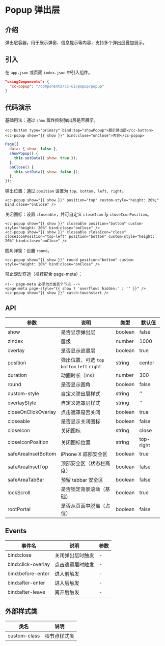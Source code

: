 # Popup 弹出层

## 介绍

弹出层容器，用于展示弹窗、信息提示等内容，支持多个弹出层叠加展示。

## 引入

在 `app.json` 或页面 `index.json` 中引入组件。

```json
"usingComponents": {
  "cc-popup": "/components/cc-ui/popup/popup"
}
```

## 代码演示

基础用法：通过 `show` 属性控制弹出层是否展示。

```wxml
<cc-button type="primary" bind:tap="showPopup">展示弹出层</cc-button>
<cc-popup show="{{ show }}" bind:close="onClose">内容</cc-popup>
```

```js
Page({
  data: { show: false },
  showPopup() {
    this.setData({ show: true });
  },
  onClose() {
    this.setData({ show: false });
  },
});
```

弹出位置：通过 `position` 设置为 `top`、`bottom`、`left`、`right`。

```wxml
<cc-popup show="{{ show }}" position="top" custom-style="height: 20%;" bind:close="onClose" />
```

关闭图标：设置 `closeable`，并可自定义 `closeIcon` 与 `closeIconPosition`。

```wxml
<cc-popup show="{{ show }}" closeable position="bottom" custom-style="height: 20%" bind:close="onClose" />
<cc-popup show="{{ show }}" closeable closeIcon="close" closeIconPosition="top-left" position="bottom" custom-style="height: 20%" bind:close="onClose" />
```

圆角弹窗：设置 `round`。

```wxml
<cc-popup show="{{ show }}" round position="bottom" custom-style="height: 20%" bind:close="onClose" />
```

禁止滚动穿透（推荐配合 page-meta）：

```wxml
<!-- page-meta 必须为页面首个节点 -->
<page-meta page-style="{{ show ? 'overflow: hidden;' : '' }}" />
<cc-popup show="{{ show }}" catch:touchstart />
```

## API

| 参数                | 说明                                         | 类型    | 默认值    |
| ------------------- | -------------------------------------------- | ------- | --------- |
| show                | 是否显示弹出层                               | boolean | false     |
| zIndex              | 层级                                         | number  | 1000      |
| overlay             | 是否显示遮罩层                               | boolean | true      |
| position            | 弹出位置，可选 `top` `bottom` `left` `right` | string  | center    |
| duration            | 动画时长（ms）                               | number  | 300       |
| round               | 是否显示圆角                                 | boolean | false     |
| custom-style        | 自定义弹出层样式                             | string  | ''        |
| overlayStyle        | 自定义遮罩层样式                             | string  | ''        |
| closeOnClickOverlay | 点击遮罩是否关闭                             | boolean | true      |
| closeable           | 是否显示关闭图标                             | boolean | false     |
| closeIcon           | 关闭图标                                     | string  | close     |
| closeIconPosition   | 关闭图标位置                                 | string  | top-right |
| safeAreaInsetBottom | iPhone X 底部安全区                          | boolean | true      |
| safeAreaInsetTop    | 顶部安全区（状态栏高度）                     | boolean | false     |
| safeAreaTabBar      | 预留 tabbar 安全区                           | boolean | false     |
| lockScroll          | 是否锁定背景滚动（基础）                     | boolean | true      |
| rootPortal          | 是否从页面中脱离（占位）                     | boolean | false     |

## Events

| 事件名             | 说明             | 参数 |
| ------------------ | ---------------- | ---- |
| bind:close         | 关闭弹出层时触发 | -    |
| bind:click-overlay | 点击遮罩层时触发 | -    |
| bind:before-enter  | 进入前触发       | -    |
| bind:after-enter   | 进入后触发       | -    |
| bind:after-leave   | 离开后触发       | -    |

## 外部样式类

| 类名         | 说明         |
| ------------ | ------------ |
| custom-class | 根节点样式类 |
